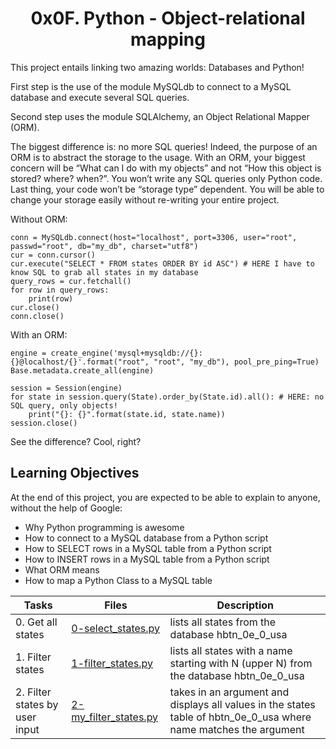 <center><h1>0x0F. Python - Object-relational mapping</h1></center>

This project entails linking two amazing worlds: Databases and Python!

First step is the use of the module MySQLdb to connect to a MySQL database and execute several SQL queries.

Second step uses the module SQLAlchemy, an Object Relational Mapper (ORM).

The biggest difference is: no more SQL queries! Indeed, the purpose of an ORM is to abstract the storage to the usage. With an ORM, your biggest concern will be “What can I do with my objects” and not “How this object is stored? where? when?”. You won’t write any SQL queries only Python code. Last thing, your code won’t be “storage type” dependent. You will be able to change your storage easily without re-writing your entire project.

Without ORM:
```
conn = MySQLdb.connect(host="localhost", port=3306, user="root", passwd="root", db="my_db", charset="utf8")
cur = conn.cursor()
cur.execute("SELECT * FROM states ORDER BY id ASC") # HERE I have to know SQL to grab all states in my database
query_rows = cur.fetchall()
for row in query_rows:
    print(row)
cur.close()
conn.close()
```
With an ORM:
```
engine = create_engine('mysql+mysqldb://{}:{}@localhost/{}'.format("root", "root", "my_db"), pool_pre_ping=True)
Base.metadata.create_all(engine)

session = Session(engine)
for state in session.query(State).order_by(State.id).all(): # HERE: no SQL query, only objects!
    print("{}: {}".format(state.id, state.name))
session.close()
```
See the difference? Cool, right?

## Learning Objectives

At the end of this project, you are expected to be able to explain to anyone, without the help of Google:

* Why Python programming is awesome
* How to connect to a MySQL database from a Python script
* How to SELECT rows in a MySQL table from a Python script
* How to INSERT rows in a MySQL table from a Python script
* What ORM means
* How to map a Python Class to a MySQL table

| Tasks | Files | Description |
| ----- | ----- | ------ |
| 0. Get all states | [0-select_states.py]() | lists all states from the database hbtn_0e_0_usa |
| 1. Filter states |[1-filter_states.py]() | lists all states with a name starting with N (upper N) from the database hbtn_0e_0_usa |
|2. Filter states by user input | [2-my_filter_states.py]() | takes in an argument and displays all values in the states table of hbtn_0e_0_usa where name matches the argument |
